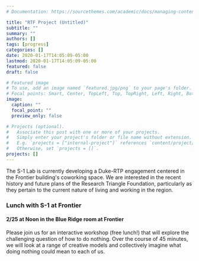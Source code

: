 ```yaml
---
# Documentation: https://sourcethemes.com/academic/docs/managing-content/

title: "RTF Project (Untitled)"
subtitle: ""
summary: ""
authors: []
tags: [progress]
categories: []
date: 2020-01-17T14:05:09-05:00
lastmod: 2020-01-17T14:05:09-05:00
featured: false
draft: false

# Featured image
# To use, add an image named `featured.jpg/png` to your page's folder.
# Focal points: Smart, Center, TopLeft, Top, TopRight, Left, Right, BottomLeft, Bottom, BottomRight.
image:
  caption: ""
  focal_point: ""
  preview_only: false

# Projects (optional).
#   Associate this post with one or more of your projects.
#   Simply enter your project's folder or file name without extension.
#   E.g. `projects = ["internal-project"]` references `content/project/deep-learning/index.md`.
#   Otherwise, set `projects = []`.
projects: []
---
```

The S-1 Lab is currently developing a Duke-RTP engagement centered in the Frontier building's coworking space. We are interested in the recent history and future plans of the Research Triangle Foundation, particularly as they pertain to the current nature of living and working in the region.

### Lunch with S-1 at Frontier
#### 2/25 at Noon in the Blue Ridge room at Frontier

Please join us for an interactive workshop (free lunch!) that will explore the challenging question of how to do nothing. Over the course of 45 minutes, we will look at a range of creative models and collectively imagine what doing nothing could mean to each of us.
